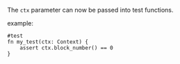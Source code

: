 The `ctx` parameter can now be passed into test functions.

example:

```
#test
fn my_test(ctx: Context) {
    assert ctx.block_number() == 0
}
```
